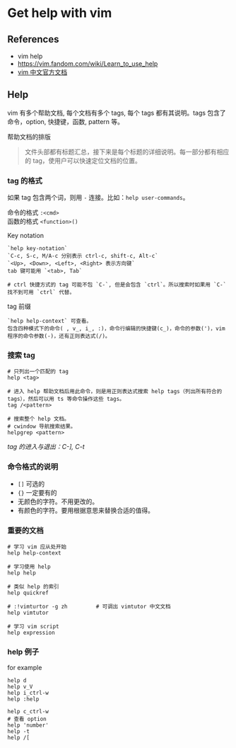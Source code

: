 # Get help with vim

## References

-   vim help
-   <https://vim.fandom.com/wiki/Learn_to_use_help>
-   [vim 中文官方文档](http://vimcdoc.sourceforge.net/doc/help.html)

## Help

vim 有多个帮助文档, 每个文档有多个 tags, 每个 tags 都有其说明。tags 包含了命令，option, 快捷键，函数, pattern 等。

帮助文档的排版

> 文件头部都有标题汇总，接下来是每个标题的详细说明。每一部分都有相应的 tag，使用户可以快速定位文档的位置。

### tag 的格式

如果 tag 包含两个词，则用 `-` 连接。比如：`help user-commands`。

命令的格式 `:<cmd>`<br>
函数的格式 `<function>()`

Key notation

    `help key-notation`
    `C-c, S-c, M/A-c 分别表示 ctrl-c, shift-c, Alt-c`
    `<Up>, <Down>, <Left>, <Right> 表示方向键`
    tab 键可能用 `<tab>, Tab`

    # ctrl 快捷方式的 tag 可能不包 `C-`, 但是会包含 `ctrl`。所以搜索时如果用 `C-` 找不到可用 `ctrl` 代替。

tag 前缀

    `help help-context` 可查看。
    包含四种模式下的命令( , v_, i_, :)，命令行编辑的快捷键(c_)，命令的参数(')，vim 程序的命令参数(-)，还有正则表达式(/)。

### 搜索 tag

    # 只列出一个匹配的 tag
    help <tag>

    # 进入 help 帮助文档后用此命令，则是用正则表达式搜索 help tags（列出所有符合的 tags），然后可以用 ts 等命令操作这些 tags。
    tag /<pattern>

    # 搜索整个 help 文档。
    # cwindow 导航搜索结果。
    helpgrep <pattern>

*tag 的进入与退出：C-], C-t*

### 命令格式的说明

-   `[]` 可选的
-   `{}` 一定要有的
-   无颜色的字符。不用更改的。
-   有颜色的字符。要用根据意思来替换合适的值得。

### 重要的文档

    # 学习 vim 应从处开始
    help help-context

    # 学习使用 help
    help help

    # 类似 help 的索引
    help quickref

    # :!vimturtor -g zh         # 可调出 vimtutor 中文文档
    help vimtutor

    # 学习 vim script
    help expression

### help 例子

for example

    help d
    help v_V
    help i_ctrl-w
    help :help

    help c_ctrl-w
    # 查看 option
    help 'number'
    help -t
    help /[

